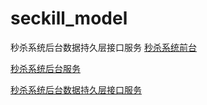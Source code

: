 # seckill_model
秒杀系统后台数据持久层接口服务
[秒杀系统前台](https://github.com/iamsongci/seckill)

[秒杀系统后台服务](https://github.com/iamsongci/seckill_backService)

[秒杀系统后台数据持久层接口服务](https://github.com/iamsongci/seckill_model)
